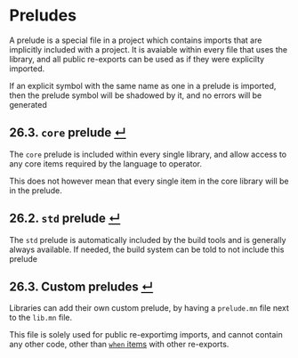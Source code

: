 # Preludes

A prelude is a special file in a project which contains imports that are implicitly included with a project.
It is avaiable within every file that uses the library, and all public re-exports can be used as if they were explicilty imported.

If an explicit symbol with the same name as one in a prelude is imported, then the prelude symbol will be shadowed by it, and no errors will be generated

## 26.3. `core` prelude [↵](#26-preludes-)

The `core` prelude is included within every single library, and allow access to any core items required by the language to operator.

This does not however mean that every single item in the core library will be in the prelude.

## 26.2. `std` prelude [↵](#26-preludes-)

The `std` prelude is automatically included by the build tools and is generally always available.
If needed, the build system can be told to not include this prelude

## 26.3. Custom preludes [↵](#26-preludes-)

Libraries can add their own custom prelude, by having a `prelude.mn` file next to the `lib.mn` file.

This file is solely used for public re-exportimg imports, and cannot contain any other code, other than [`when` items](./items/when-items.md) with other re-exports.
